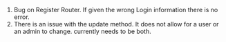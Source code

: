 1. Bug on Register Router. If given the wrong Login information there is no error.
2. There is an issue with the update method. It does not allow for a user or an admin to change. currently needs to be both. 